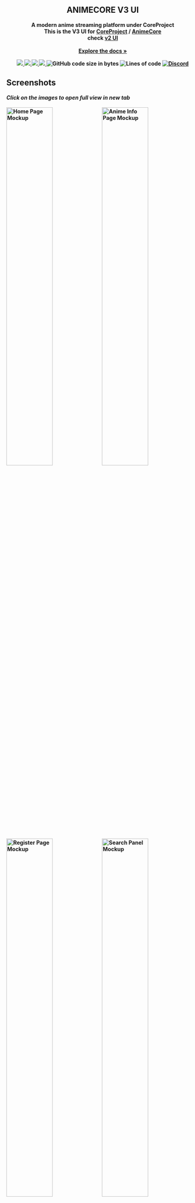 <div align="center">


  <h2 align="center">ANIMECORE V3 UI</h2>

  <p align="center">
   <b>A modern anime streaming platform under CoreProject
     <br>
   This is the V3 UI for <a href="https://github.com/baseplace-admin/CoreProject/">CoreProject</a> / <a href="https://github.com/sssuneeth/CoreProject-V3-UI/">AnimeCore<a/>
     <br>
     check <a href="https://coreproject.moe/anime/">v2 UI</a>
    <br><br>
    <a href="https://github.com/baseplate-admin/CoreProject"><strong>Explore the docs »</strong></a>
  </p>
</div>

<p align="center">
  <a href="https://github.com/sssuneeth/CoreProject-V3-UI/graphs/contributors" alt="Contributors">
    <img src="https://img.shields.io/github/contributors/sssuneeth/CoreProject-V3-UI.svg?style=for-the-badge" >
  </a>
  <a href="https://github.com/sssuneeth/CoreProject-V3-UI/network/members" alt="Forks">
    <img src="https://img.shields.io/github/forks/sssuneeth/CoreProject-V3-UI.svg?style=for-the-badge">
  </a>
  <a href="https://github.com/sssuneeth/CoreProject-V3-UI/issues" alt="Issues">
    <img src="https://img.shields.io/github/issues/sssuneeth/CoreProject-V3-UI.svg?style=for-the-badge">
  </a>
  <a href="https://github.com/sssuneeth/CoreProject-V3-UI/blob/v2/LICENSE" alt="License - AGPL-3.0">
    <img src="https://img.shields.io/github/license/sssuneeth/CoreProject-V3-UI.svg?style=for-the-badge">
  </a>

  <img alt="GitHub code size in bytes" src="https://img.shields.io/github/languages/code-size/sssuneeth/CoreProject-V3-UI?style=for-the-badge">
  <img alt="Lines of code" src="https://img.shields.io/tokei/lines/github/sssuneeth/CoreProject-V3-UI?style=for-the-badge">
  <a href='https://discord.gg/7AraSmKqnN'><img alt="Discord" src="https://img.shields.io/discord/1039894823626362931?style=for-the-badge"></a>
</p>
    
## Screenshots

<p float="left">
  <i>Click on the images to open full view in new tab</i>
  <br>
  <br>
  <img src="https://imgbox.io/ib/mZwPoOMD11.png" alt="Home Page Mockup" width=49%>
  <img src="https://imgbox.io/ib/OUbB4rsyCh.png" alt="Anime Info Page Mockup" width=49%>
  <img src="https://imgbox.io/ib/zPypve2smU.png" alt="Register Page Mockup" width=49%>
  <img src="https://imgbox.io/ib/22dteHTHrH.png" alt="Search Panel Mockup" width=49%>

All features are under development.


### Built with

-   [svelte](https://svelte.dev/)
-   [tailwind](https://tailwindcss.com)
-   [typescript](https://www.typescriptlang.org)


## Roadmap

-   [x] Layout Design
-   [x] Logo & Design system
-   [ ] [Mockups](https://www.figma.com/file/knyOkHUChnJpsAsmuILhOk/Core-Project) (All pages)
-   [ ] Responsive Design
-   [ ] Backend integration

See the [open issues](https://github.com/sssuneeth/CoreProject-V3-UI/issues) and [projects](https://github.com/sssuneeth/CoreProject-V3-UI/projects?) for a full list of features we're working on (and need help with).


## Contributing

-   If you have a suggestion/idea that would make this project better, please create a pull request. All pull requests will be reviewed by us, and adjusted.

-   You can also [open a new issue](https://github.com/sssuneeth/CoreProject-V3-UI/issues/new/choose) or [help us with an existing one](https://github.com/sssuneeth/CoreProject-V3-UI/issues).

Other than that, you can also help the project by giving it a star! Your help is extremely appreciated :)


## License

Distributed under the AGPL-3.0 License. See [`LICENSE`](https://github.com/sssuneeth/CoreProject-V3-UI/blob/v2/LICENSE) for more information.
